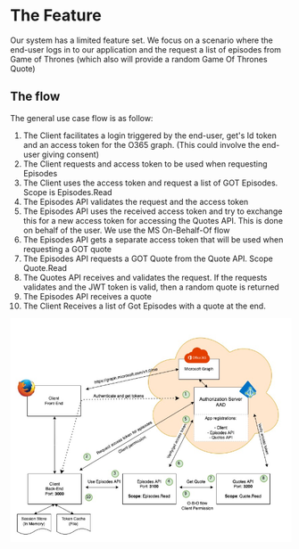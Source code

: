 # The Feature

Our system has a limited feature set. We focus on a scenario where the end-user logs in to our application and the request a list of episodes from Game of Thrones (which also will provide a random Game Of Thrones Quote)


## The flow

The general use case flow is as follow:

1. The Client facilitates a login triggered by the end-user, get's Id token and an access token for the O365 graph. (This could involve the end-user giving consent)
2. The Client requests and access token to be used when requesting Episodes
3. The Client uses the access token and request a list of GOT Episodes. Scope is Episodes.Read
4. The Episodes API validates the request and the access token
5. The Episodes API uses the received access token and try to exchange this for a new access token for accessing the Quotes API. This is done on behalf of the user. We use the MS On-Behalf-Of flow
6. The Episodes API gets a separate access token that will be used when requesting a GOT quote
7. The Episodes API requests a GOT Quote from the Quote API. Scope Quote.Read
8. The Quotes API receives and validates the request. If the requests validates and the JWT token is valid, then a random quote is returned
9. The Episodes API receives a quote
10. The Client Receives a list of Got Episodes with a quote at the end.

![The PAWA Scenario](./images/pawa-scenario-flow.jpg)